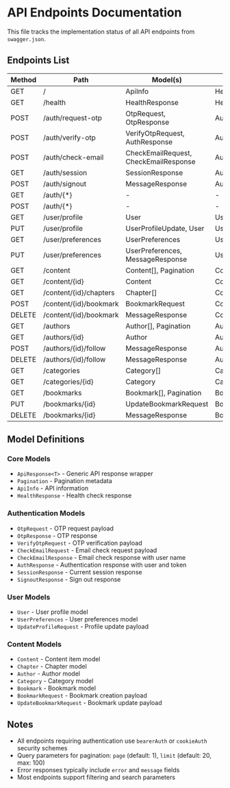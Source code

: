 # API Endpoints Documentation

This file tracks the implementation status of all API endpoints from `swagger.json`.

## Endpoints List

| Method | Path                      | Model(s)                           | Service method                        | Status     |
|--------|---------------------------|------------------------------------|---------------------------------------|------------|
| GET    | /                         | ApiInfo                           | HealthService.getApiInfo              | Done       |
| GET    | /health                   | HealthResponse                    | HealthService.checkHealth             | Done       |
| POST   | /auth/request-otp         | OtpRequest, OtpResponse           | AuthService.requestOtp                | Done       |
| POST   | /auth/verify-otp          | VerifyOtpRequest, AuthResponse    | AuthService.verifyOtp                 | Done       |
| POST   | /auth/check-email         | CheckEmailRequest, CheckEmailResponse | AuthService.checkEmail            | Done       |
| GET    | /auth/session             | SessionResponse                   | AuthService.getSession                | Done       |
| POST   | /auth/signout             | MessageResponse                   | AuthService.signOut                   | Done       |
| GET    | /auth/{*}                 | -                                 | -                                     | Remaining  |
| POST   | /auth/{*}                 | -                                 | -                                     | Remaining  |
| GET    | /user/profile             | User                              | UserService.getProfile                | Done       |
| PUT    | /user/profile             | UserProfileUpdate, User           | UserService.updateProfile             | Done       |
| GET    | /user/preferences         | UserPreferences                   | UserService.getPreferences            | Done       |
| PUT    | /user/preferences         | UserPreferences, MessageResponse  | UserService.updatePreferences         | Done       |
| GET    | /content                  | Content[], Pagination             | ContentService.getContent             | Done       |
| GET    | /content/{id}             | Content                           | ContentService.getContentById         | Done       |
| GET    | /content/{id}/chapters    | Chapter[]                         | ContentService.getContentChapters     | Done       |
| POST   | /content/{id}/bookmark    | BookmarkRequest                   | ContentService.createBookmark         | Done       |
| DELETE | /content/{id}/bookmark    | MessageResponse                   | ContentService.deleteBookmark         | Done       |
| GET    | /authors                  | Author[], Pagination              | AuthorService.getAuthors              | Done       |
| GET    | /authors/{id}             | Author                            | AuthorService.getAuthorById           | Done       |
| POST   | /authors/{id}/follow      | MessageResponse                   | AuthorService.followAuthor            | Done       |
| DELETE | /authors/{id}/follow      | MessageResponse                   | AuthorService.unfollowAuthor          | Done       |
| GET    | /categories               | Category[]                        | CategoryService.getCategories         | Done       |
| GET    | /categories/{id}          | Category                          | CategoryService.getCategoryById       | Done       |
| GET    | /bookmarks                | Bookmark[], Pagination            | BookmarkService.getBookmarks          | Done       |
| PUT    | /bookmarks/{id}           | UpdateBookmarkRequest             | BookmarkService.updateBookmark        | Done       |
| DELETE | /bookmarks/{id}           | MessageResponse                   | BookmarkService.deleteBookmark        | Done       |

## Model Definitions

### Core Models
- `ApiResponse<T>` - Generic API response wrapper
- `Pagination` - Pagination metadata
- `ApiInfo` - API information
- `HealthResponse` - Health check response

### Authentication Models
- `OtpRequest` - OTP request payload
- `OtpResponse` - OTP response
- `VerifyOtpRequest` - OTP verification payload
- `CheckEmailRequest` - Email check request payload
- `CheckEmailResponse` - Email check response with user name
- `AuthResponse` - Authentication response with user and token
- `SessionResponse` - Current session response
- `SignoutResponse` - Sign out response

### User Models
- `User` - User profile model
- `UserPreferences` - User preferences model
- `UpdateProfileRequest` - Profile update payload

### Content Models
- `Content` - Content item model
- `Chapter` - Chapter model
- `Author` - Author model
- `Category` - Category model
- `Bookmark` - Bookmark model
- `BookmarkRequest` - Bookmark creation payload
- `UpdateBookmarkRequest` - Bookmark update payload

## Notes
- All endpoints requiring authentication use `bearerAuth` or `cookieAuth` security schemes
- Query parameters for pagination: `page` (default: 1), `limit` (default: 20, max: 100)
- Error responses typically include `error` and `message` fields
- Most endpoints support filtering and search parameters
